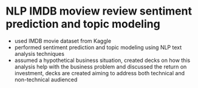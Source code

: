 # NLP IMDB moview review sentiment prediction and topic modeling

* used IMDB movie dataset from Kaggle
* performed sentiment prediction and topic modeling using NLP text analysis techniques
* assumed a hypothetical business situation, created decks on how this analysis help with the business problem and discussed the return on investment, decks are created aiming to address both technical and non-technical audienced 
